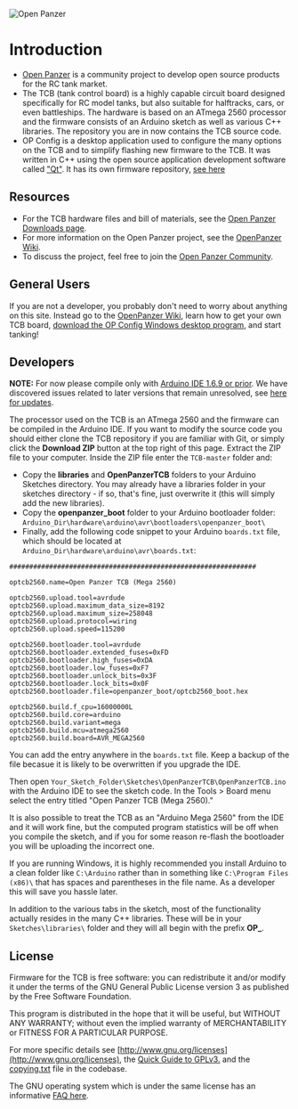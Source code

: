 ![Open Panzer](http://www.openpanzer.org/images/github/tcb_intro_git.jpg)
# Introduction
  * [Open Panzer](http://www.openpanzer.org) is a community project to develop open source products for the RC tank market. 
  * The TCB (tank control board) is a highly capable circuit board designed specifically for RC model tanks, but also suitable for halftracks, cars, or even battleships. The hardware is based on an ATmega 2560 processor and the firmware consists of an Arduino sketch as well as various C++ libraries. The repository you are in now contains the TCB source code. 
  * OP Config is a desktop application used to configure the many options on the TCB and to simplify flashing new firmware to the TCB. It was written in C++ using the open source application development software called ["Qt"](http://www.qt.io/developers/). It has its own firmware repository, [see here](https://github.com/OpenPanzerProject/OP-Config)

## Resources
  * For the TCB hardware files and bill of materials, see the [Open Panzer Downloads page](http://openpanzer.org/downloads).
  * For more information on the Open Panzer project, see the [OpenPanzer Wiki](http://www.openpanzer.org/wiki).
  * To discuss the project, feel free to join the [Open Panzer Community](http://openpanzer.org/forum/index.php?action=forum).

## General Users
If you are not a developer, you probably don't need to worry about anything on this site. Instead go to the [OpenPanzer Wiki](http://www.openpanzer.org/wiki), learn how to get your own TCB board, [download the OP Config Windows desktop program](http://www.openpanzer.org/downloads), and start tanking! 

## Developers
**NOTE:** For now please compile only with [Arduino IDE 1.6.9 or prior](https://www.arduino.cc/en/Main/OldSoftwareReleases#previous). We have discovered issues related to later versions that remain unresolved, see [here for updates](http://forum.arduino.cc/index.php?topic=453836.0).

The processor used on the TCB is an ATmega 2560 and the firmware can be compiled in the Arduino IDE. If you want to modify the source code you should either clone the TCB repository if you are familiar with Git, or simply click the **Download ZIP** button at the top right of this page. Extract the ZIP file to your computer. Inside the ZIP file enter the `TCB-master` folder and:
  * Copy the **libraries** and **OpenPanzerTCB** folders to your Arduino Sketches directory. You may already have a libraries folder in your sketches directory - if so, that's fine, just overwrite it (this will simply add the new libraries). 
  * Copy the **openpanzer_boot** folder to your Arduino bootloader folder: `Arduino_Dir\hardware\arduino\avr\bootloaders\openpanzer_boot\`
  * Finally, add the following code snippet to your Arduino `boards.txt` file, which should be located at `Arduino_Dir\hardware\arduino\avr\boards.txt`:

```
##############################################################

optcb2560.name=Open Panzer TCB (Mega 2560)

optcb2560.upload.tool=avrdude
optcb2560.upload.maximum_data_size=8192
optcb2560.upload.maximum_size=258048
optcb2560.upload.protocol=wiring
optcb2560.upload.speed=115200

optcb2560.bootloader.tool=avrdude
optcb2560.bootloader.extended_fuses=0xFD
optcb2560.bootloader.high_fuses=0xDA
optcb2560.bootloader.low_fuses=0xF7
optcb2560.bootloader.unlock_bits=0x3F
optcb2560.bootloader.lock_bits=0x0F
optcb2560.bootloader.file=openpanzer_boot/optcb2560_boot.hex

optcb2560.build.f_cpu=16000000L
optcb2560.build.core=arduino
optcb2560.build.variant=mega
optcb2560.build.mcu=atmega2560
optcb2560.build.board=AVR_MEGA2560
```

You can add the entry anywhere in the `boards.txt` file. Keep a backup of the file becasue it is likely to be overwritten if you upgrade the IDE.

Then open `Your_Sketch_Folder\Sketches\OpenPanzerTCB\OpenPanzerTCB.ino` with the Arduino IDE to see the sketch code. In the Tools > Board menu select the  entry titled "Open Panzer TCB (Mega 2560)." 

It is also possible to treat the TCB as an "Arduino Mega 2560" from the IDE and it will work fine, but the computed program statistics will be off when you compile the sketch, and if you for some reason re-flash the bootloader you will be uploading the incorrect one.  

If you are running Windows, it is highly recommended you install Arduino to a clean folder like `C:\Arduino` rather than in something like `C:\Program Files (x86)\` that has spaces and parentheses in the file name. As a developer this will save you hassle later. 

In addition to the various tabs in the sketch, most of the functionality actually resides in the many C++ libraries. These will be in your `Sketches\libraries\` folder and they will all begin with the prefix **OP_**. 

## License
Firmware for the TCB is free software: you can redistribute it and/or modify it under the terms of the GNU General Public License version 3 as published by the Free Software Foundation.

This program is distributed in the hope that it will be useful, but WITHOUT ANY WARRANTY; without even the implied warranty of MERCHANTABILITY or FITNESS FOR A PARTICULAR PURPOSE. 

For more specific details see [http://www.gnu.org/licenses](http://www.gnu.org/licenses), the [Quick Guide to GPLv3.](http://www.gnu.org/licenses/quick-guide-gplv3.html) and the [copying.txt](https://github.com/OpenPanzerProject/TCB/blob/master/COPYING.txt) file in the codebase.

The GNU operating system which is under the same license has an informative [FAQ here](http://www.gnu.org/licenses/gpl-faq.html).

